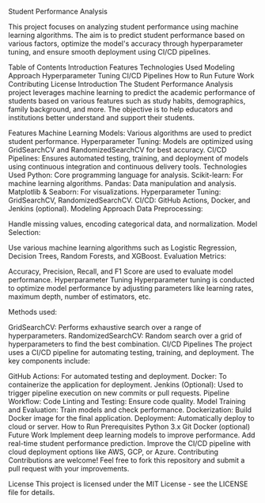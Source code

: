 Student Performance Analysis

This project focuses on analyzing student performance using machine learning algorithms. The aim is to predict student performance based on various factors, optimize the model's accuracy through hyperparameter tuning, and ensure smooth deployment using CI/CD pipelines.

Table of Contents Introduction Features Technologies Used Modeling Approach Hyperparameter Tuning CI/CD Pipelines How to Run Future Work Contributing License Introduction The Student Performance Analysis project leverages machine learning to predict the academic performance of students based on various features such as study habits, demographics, family background, and more. The objective is to help educators and institutions better understand and support their students.

Features Machine Learning Models: Various algorithms are used to predict student performance. Hyperparameter Tuning: Models are optimized using GridSearchCV and RandomizedSearchCV for best accuracy. CI/CD Pipelines: Ensures automated testing, training, and deployment of models using continuous integration and continuous delivery tools. Technologies Used Python: Core programming language for analysis. Scikit-learn: For machine learning algorithms. Pandas: Data manipulation and analysis. Matplotlib & Seaborn: For visualizations. Hyperparameter Tuning: GridSearchCV, RandomizedSearchCV. CI/CD: GitHub Actions, Docker, and Jenkins (optional). Modeling Approach Data Preprocessing:

Handle missing values, encoding categorical data, and normalization. Model Selection:

Use various machine learning algorithms such as Logistic Regression, Decision Trees, Random Forests, and XGBoost. Evaluation Metrics:

Accuracy, Precision, Recall, and F1 Score are used to evaluate model performance. Hyperparameter Tuning Hyperparameter tuning is conducted to optimize model performance by adjusting parameters like learning rates, maximum depth, number of estimators, etc.

Methods used:

GridSearchCV: Performs exhaustive search over a range of hyperparameters. RandomizedSearchCV: Random search over a grid of hyperparameters to find the best combination. CI/CD Pipelines The project uses a CI/CD pipeline for automating testing, training, and deployment. The key components include:

GitHub Actions: For automated testing and deployment. Docker: To containerize the application for deployment. Jenkins (Optional): Used to trigger pipeline execution on new commits or pull requests. Pipeline Workflow: Code Linting and Testing: Ensure code quality. Model Training and Evaluation: Train models and check performance. Dockerization: Build Docker image for the final application. Deployment: Automatically deploy to cloud or server. How to Run Prerequisites Python 3.x Git Docker (optional) Future Work Implement deep learning models to improve performance. Add real-time student performance prediction. Improve the CI/CD pipeline with cloud deployment options like AWS, GCP, or Azure. Contributing Contributions are welcome! Feel free to fork this repository and submit a pull request with your improvements.

License This project is licensed under the MIT License - see the LICENSE file for details.
